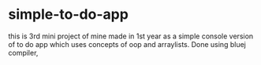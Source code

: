 # simple-to-do-app
this is 3rd mini project of mine made in 1st year as a simple console version of to do app which uses concepts of oop and arraylists. Done using bluej compiler,

